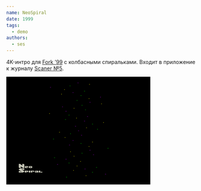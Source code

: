 ```yaml
---
name: NeoSpiral
date: 1999
tags:
  - demo
authors:
  - ses
---
```


4K-интро для [Fork ’99](../fork99) с колбасными спиральками. Входит в приложение к журналу [Scaner №5](../scaner5).

![Screenshot 1](neospiral.png)
